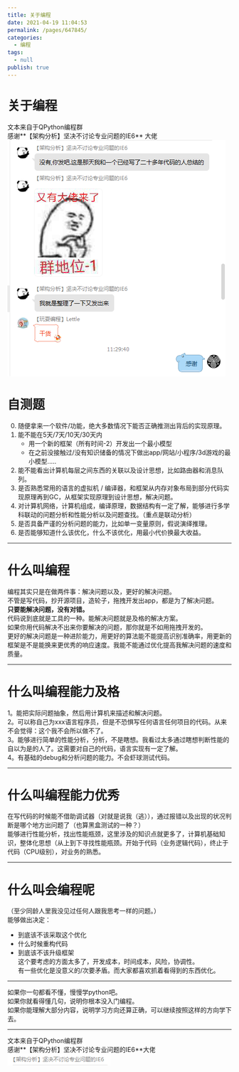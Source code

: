 ```yaml
---
title: 关于编程
date: 2021-04-19 11:04:53
permalink: /pages/647845/
categories: 
  - 编程
tags: 
  - null
publish: true
---
```

# 关于编程  

文本来自于QPython编程群    
感谢**【架构分析】坚决不讨论专业问题的IE6** 大佬    
![image.png](../images/7485616-fb5f678aae604a8e.png)    
    
# 自测题    
0. 随便拿来一个软件/功能，绝大多数情况下能否正确推测出背后的实现原理。    
1. 能不能在5天/7天/10天/30天内    
    -  用一个新的框架（所有时间-2）开发出一个最小模型    
    -  在之前没接触过/没有知识储备的情况下做出app/网站/小程序/3d游戏的最小模型.....    
2. 能不能看出计算机每层之间东西的关联以及设计思想，比如路由器和消息队列。    
3. 是否熟悉常用的语言的虚拟机 / 编译器，和框架从内存对象布局到部分代码实现原理再到GC，从框架实现原理到设计思想，解决问题。    
4. 对计算机网络，计算机组成，编译原理，数据结构有一定了解，能够进行多学科联动的问题分析和性能分析以及问题查找。（重点是联动分析）    
5. 是否具备严谨的分析问题的能力，比如单一变量原则，假说演绎推理。    
6. 是否能够知道什么该优化，什么不该优化，用最小代价换最大收益。    
    
---     
    
# 什么叫编程    
    
编程其实只是在做两件事：解决问题以及，更好的解决问题。    
不管是写代码，抄开源项目，造轮子，拖拽开发出app，都是为了解决问题。    
**只要能解决问题，没有对错。**    
代码说到底就是工具的一种。能解决问题就是及格的解决方案。    
如果你用代码解决不出来你要解决的问题，那你就是不如用拖拽开发的。    
更好的解决问题是一种进阶能力，用更好的算法能不能提高识别准确率，用更新的框架是不是能换来更优秀的响应速度。我能不能通过优化提高我解决问题的速度和质量。    
    
---    
    
# 什么叫编程能力及格    
    
1。能把实际问题抽象，然后用计算机来描述和解决问题。    
2。可以称自己为xxx语言程序员，但是不恐惧写任何语言任何项目的代码。从来不会觉得：这个我不会所以做不了。    
3。能够进行简单的性能分析，分析，不是瞎想。我看过太多通过瞎想判断性能的自以为是的人了。这需要对自己的代码，语言实现有一定了解。    
4。有基础的debug和分析问题的能力。不会虾球测试代码。    
    
---    
    
# 什么叫编程能力优秀    
    
在写代码的时候能不借助调试器（对就是说我（逃）），通过报错以及出现的状况判断是哪个地方出问题了（也算黑盒测试的一种？）    
能够进行性能分析，找出性能瓶颈，这里涉及的知识点就更多了，计算机基础知识，整体化思想（从上到下寻找性能瓶颈。开始于代码（业务逻辑代码），终止于代码（CPU级别），对业务的熟悉。    
    
---    
    
# 什么叫会编程呢    
（至少同龄人里我没见过任何人跟我思考一样的问题。）    
能够做出决定：    
- 到底该不该采取这个优化    
- 什么时候重构代码    
- 到底该不该升级框架    
这个要考虑的方面太多了，开发成本，时间成本，风险，协调性。    
有一些优化是没意义的/次要矛盾。而大家都喜欢抓着看得到的东西优化。    
    
---     
    
如果你一句都看不懂，慢慢学python吧。    
如果你就看得懂几句，说明你根本没入门编程。    
如果你能理解大部分内容，说明学习方向还算正确，可以继续按照这样的方向学下去。    
    
---     
    
文本来自于QPython编程群    
感谢**【架构分析】坚决不讨论专业问题的IE6**大佬    
![大佬名称截图](../images/7485616-9f2d52c3a0970f57.png)    
